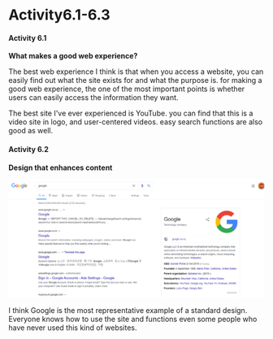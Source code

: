 # Activity6.1-6.3



#### Activity 6.1

**What makes a good web experience?**

The best web experience I think is that when you access a website, you can easily find out what the site exists for and what the purpose is. for making a good web experience, the one of the most important points is whether users can easily access the information they want. 

The best site I've ever experienced is YouTube. you can find that this is a video site in logo, and user-centered videos. easy search functions are also good as well.



#### Activity 6.2

**Design that enhances content**

![](.gitbook/assets/google.png)

I think Google is the most representative example of a standard design. Everyone knows how to use the site and functions even some people who have never used this kind of websites. 

#### 

